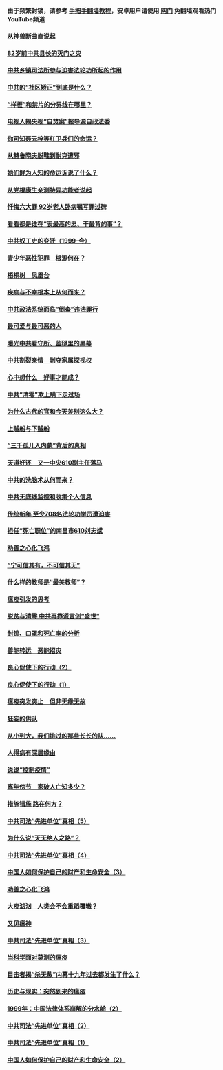 #### 由于频繁封锁，请参考 [手把手翻墙教程](https://github.com/gfw-breaker/guides/wiki/)，安卓用户请使用 [网门](https://github.com/gfw-breaker/nogfw/blob/master/dl.md?t=04130400) 免翻墙观看热门YouTube频道 

#### [从神兽断曲直说起](../pages/19/423201.md?t=04130400) 

#### [82岁前中共县长的灭门之灾](../pages/19/423055.md?t=04130400) 

#### [中共乡镇司法所参与迫害法轮功所起的作用](../pages/19/423064.md?t=04130400) 

#### [中共的“社区矫正”到底是什么？](../pages/19/422870.md?t=04130400) 

#### [“样板”和禁片的分界线在哪里？](../pages/19/422704.md?t=04130400) 

#### [电视人揭央视“自焚案”报导源自政法委](../pages/19/422770.md?t=04130400) 

#### [你可知聂元梓等红卫兵们的命运？](../pages/19/422848.md?t=04130400) 

#### [从赫鲁晓夫脱鞋到耐克遭邪](../pages/19/422826.md?t=04130400) 

#### [她们鲜为人知的命运诉说了什么？](../pages/19/422754.md?t=04130400) 

#### [从党棍康生亲测特异功能者说起](../pages/19/422657.md?t=04130400) 

#### [忏悔六大罪 92岁老人卧病嘱写罪过碑](../pages/19/422750.md?t=04130400) 

#### [看看都是谁在“表最高的忠、干最背的事”？](../pages/19/422703.md?t=04130400) 

#### [中共奴工史的变迁（1999-今）](../pages/19/422656.md?t=04130400) 

#### [青少年恶性犯罪　根源何在？](../pages/19/422449.md?t=04130400) 

#### [梧桐树　凤凰台](../pages/19/422442.md?t=04130400) 

#### [疾病与不幸根本上从何而来？](../pages/19/422438.md?t=04130400) 

#### [中共政法系统面临“倒查”违法罪行](../pages/19/422497.md?t=04130400) 

#### [最可爱与最可恶的人](../pages/19/422448.md?t=04130400) 

#### [曝光中共看守所、监狱里的黑幕](../pages/19/422390.md?t=04130400) 

#### [中共割裂亲情　剥夺家属探视权](../pages/19/422364.md?t=04130400) 

#### [心中想什么　好事才能成？](../pages/19/422318.md?t=04130400) 

#### [中共“清零”欺上瞒下走过场](../pages/19/422306.md?t=04130400) 

#### [为什么古代的官和今天差别这么大？](../pages/19/422228.md?t=04130400) 

#### [上贼船与下贼船](../pages/19/422276.md?t=04130400) 

#### [“三千孤儿入内蒙”背后的真相](../pages/19/422229.md?t=04130400) 

#### [天道好还　又一中央610副主任落马](../pages/19/422155.md?t=04130400) 

#### [中共的洗脑术从何而来？](../pages/19/422154.md?t=04130400) 

#### [中共无底线监控和收集个人信息](../pages/19/422039.md?t=04130400) 

#### [传统新年 至少708名法轮功学员遭迫害](../pages/19/421946.md?t=04130400) 

#### [担任“死亡职位”的南昌市610刘志斌](../pages/19/421957.md?t=04130400) 

#### [劝善之心化飞鸿](../pages/19/421164.md?t=04130400) 

#### [“宁可信其有，不可信其无”](../pages/19/421691.md?t=04130400) 

#### [什么样的教师是“最美教师”？](../pages/19/421755.md?t=04130400) 

#### [瘟疫引发的思考](../pages/19/421594.md?t=04130400) 

#### [脱贫与清零 中共再靠谎言创“盛世”](../pages/19/421590.md?t=04130400) 

#### [封锁、口罩和死亡率的分析](../pages/19/421495.md?t=04130400) 

#### [善能转运　恶能招灾](../pages/19/421334.md?t=04130400) 

#### [良心促使下的行动（2）](../pages/19/421361.md?t=04130400) 

#### [良心促使下的行动（1）](../pages/19/421302.md?t=04130400) 

#### [瘟疫突发突止　但非无缘无故](../pages/19/421281.md?t=04130400) 

#### [狂妄的供认](../pages/19/421199.md?t=04130400) 

#### [从小到大，我们排过的那些长长的队……](../pages/19/421243.md?t=04130400) 

#### [人得病有深层缘由](../pages/19/420864.md?t=04130400) 

#### [说说“控制疫情”](../pages/19/420831.md?t=04130400) 

#### [离年傍节　家破人亡知多少？](../pages/19/420563.md?t=04130400) 

#### [措施错施  路在何方？](../pages/19/420076.md?t=04130400) 

#### [中共司法“先进单位”真相（5）](../pages/19/419453.md?t=04130400) 

#### [为什么说“天无绝人之路”？](../pages/19/419618.md?t=04130400) 

#### [中共司法“先进单位”真相（4）](../pages/19/419452.md?t=04130400) 

#### [中国人如何保护自己的财产和生命安全（3）](../pages/19/419405.md?t=04130400) 

#### [劝善之心化飞鸿](../pages/19/418758.md?t=04130400) 

#### [大疫汹汹　人类会不会重蹈覆辙？](../pages/19/419691.md?t=04130400) 

#### [又见瘟神](../pages/19/419225.md?t=04130400) 

#### [中共司法“先进单位”真相（3）](../pages/19/419451.md?t=04130400) 

#### [当科学面对莫测的瘟疫](../pages/19/419625.md?t=04130400) 

#### [目击者揭“杀无赦”内幕十九年过去都发生了什么？](../pages/19/419617.md?t=04130400) 

#### [历史与现实：突然到来的瘟疫](../pages/19/419619.md?t=04130400) 

#### [1999年：中国法律体系崩解的分水岭（2）](../pages/19/419455.md?t=04130400) 

#### [中共司法“先进单位”真相（2）](../pages/19/419450.md?t=04130400) 

#### [中共司法“先进单位”真相（1）](../pages/19/419449.md?t=04130400) 

#### [中国人如何保护自己的财产和生命安全（2）](../pages/19/419404.md?t=04130400) 

